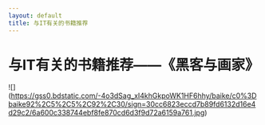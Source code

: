 ```yaml
---
layout: default
title: 与IT有关的书籍推荐
---
```


#  与IT有关的书籍推荐——《黑客与画家》
![]
(https://gss0.bdstatic.com/-4o3dSag_xI4khGkpoWK1HF6hhy/baike/c0%3Dbaike92%2C5%2C5%2C92%2C30/sign=30cc6823eccd7b89fd6132d16e4d29c2/6a600c338744ebf8fe870cd6d3f9d72a6159a761.jpg)



